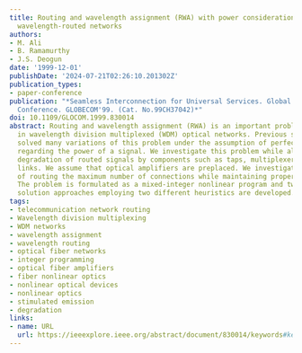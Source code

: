 ```yaml
---
title: Routing and wavelength assignment (RWA) with power considerations in all-optical
  wavelength-routed networks
authors:
- M. Ali
- B. Ramamurthy
- J.S. Deogun
date: '1999-12-01'
publishDate: '2024-07-21T02:26:10.201302Z'
publication_types:
- paper-conference
publication: "*Seamless Interconnection for Universal Services. Global Telecommunications
  Conference. GLOBECOM'99. (Cat. No.99CH37042)*"
doi: 10.1109/GLOCOM.1999.830014
abstract: Routing and wavelength assignment (RWA) is an important problem that arises
  in wavelength division multiplexed (WDM) optical networks. Previous studies have
  solved many variations of this problem under the assumption of perfect conditions
  regarding the power of a signal. We investigate this problem while allowing for
  degradation of routed signals by components such as taps, multiplexers, and fiber
  links. We assume that optical amplifiers are preplaced. We investigate the problem
  of routing the maximum number of connections while maintaining proper power levels.
  The problem is formulated as a mixed-integer nonlinear program and two-phase hybrid
  solution approaches employing two different heuristics are developed.
tags:
- telecommunication network routing
- Wavelength division multiplexing
- WDM networks
- wavelength assignment
- wavelength routing
- optical fiber networks
- integer programming
- optical fiber amplifiers
- fiber nonlinear optics
- nonlinear optical devices
- nonlinear optics
- stimulated emission
- degradation
links:
- name: URL
  url: https://ieeexplore.ieee.org/abstract/document/830014/keywords#keywords
---
```

